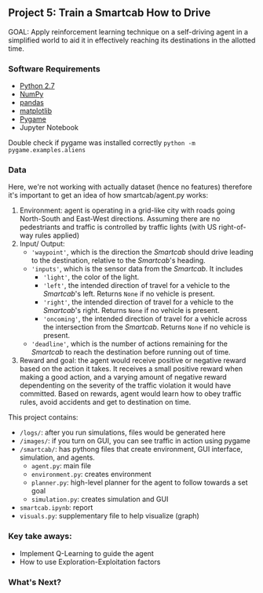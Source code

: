 ## Project 5: Train a Smartcab How to Drive
GOAL: Apply reinforcement learning technique on a self-driving agent in a simplified world to aid it in effectively reaching its destinations in the allotted time. 

### Software Requirements
- [Python 2.7](https://www.python.org/download/releases/2.7/)
- [NumPy](http://www.numpy.org/)
- [pandas](http://pandas.pydata.org/)
- [matplotlib](http://matplotlib.org/)
- [Pygame](https://www.pygame.org/wiki/GettingStarted)
- Jupyter Notebook

Double check if pygame was installed correctly
`python -m pygame.examples.aliens`

### Data
Here, we're not working with actually dataset (hence no features) therefore it's important to get an idea of how smartcab/agent.py works:
1) Environment: agent is operating in a grid-like city with roads going North-South and East-West directions. Assuming there are no pedestriants and traffic is controlled by traffic lights (with US right-of-way rules applied)
2) Input/ Output:
	- `'waypoint'`, which is the direction the *Smartcab* should drive leading to the destination, relative to the *Smartcab*'s heading.
	- `'inputs'`, which is the sensor data from the *Smartcab*. It includes 
		- `'light'`, the color of the light.
		- `'left'`, the intended direction of travel for a vehicle to the *Smartcab*'s left. Returns `None` if no vehicle is present.
		- `'right'`, the intended direction of travel for a vehicle to the *Smartcab*'s right. Returns `None` if no vehicle is present.
		- `'oncoming'`, the intended direction of travel for a vehicle across the intersection from the *Smartcab*. Returns `None` if no vehicle is present.
	- `'deadline'`, which is the number of actions remaining for the *Smartcab* to reach the destination before running out of time.
3) Reward and goal: the agent would receive positive or negative reward based on the action it takes. It receives a small positive reward when making a good action, and a varying amount of negative reward dependenting on the severity of the traffic violation it would have committed. Based on rewards, agent would learn how to obey traffic rules, avoid accidents and get to destination on time.

This project contains:

- `/logs/`: after you run simulations, files would be generated here
- `/images/`: if you turn on GUI, you can see traffic in action using pygame
- `/smartcab/`: has pythong files that create environment, GUI interface, simulation, and agents.
	- `agent.py`: main file
	- `environment.py`: creates environment
	- `planner.py`: high-level planner for the agent to follow towards a set goal
	- `simulation.py`: creates simulation and GUI 
- `smartcab.ipynb`: report
- `visuals.py`: supplementary file to help visualize (graph)

### Key take aways:
- Implement Q-Learning to guide the agent
- How to use Exploration-Exploitation factors

### What's Next?